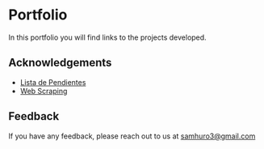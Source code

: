 
# Portfolio 

In this portfolio you will find links to the projects developed. 


## Acknowledgements

 - [Lista de Pendientes](https://github.com/SamHuRo/Lista_Pendientes-React-Ts)
 - [Web Scraping](https://github.com/SamHuRo/Web_scraping)

## Feedback

If you have any feedback, please reach out to us at samhuro3@gmail.com

